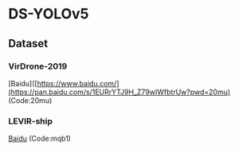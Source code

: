 # DS-YOLOv5
## Dataset

### VirDrone-2019  
[Baidu]([https://www.baidu.com/](https://pan.baidu.com/s/1EURrYTJ9H_Z79wIWfbtrUw?pwd=20mu) (Code:20mu)  
### LEVIR-ship  
[Baidu]([https://www.baidu.com/](https://pan.baidu.com/s/1KKkAjmh_BMQHg8jZz-nvqA?pwd=mqb1)https://pan.baidu.com/s/1KKkAjmh_BMQHg8jZz-nvqA?pwd=mqb1) (Code:mqb1)  
